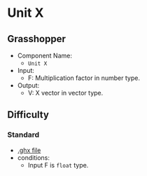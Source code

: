 # Unit X

## Grasshopper

- Component Name:
    - `Unit X`
- Input:
    - F: Multiplication factor in number type.
- Output:
    - V: X vector in vector type.

## Difficulty

### Standard

- [.ghx file](../../problems/absolute_easy.ghx)
- conditions:
    - Input F is `float` type.
